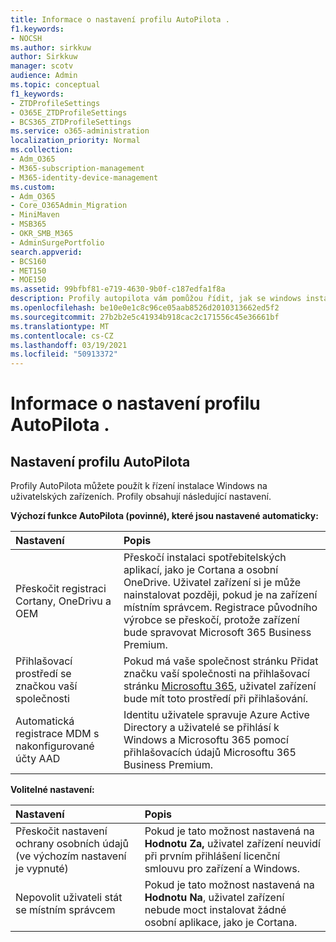 ```yaml
---
title: Informace o nastavení profilu AutoPilota .
f1.keywords:
- NOCSH
ms.author: sirkkuw
author: Sirkkuw
manager: scotv
audience: Admin
ms.topic: conceptual
f1_keywords:
- ZTDProfileSettings
- O365E_ZTDProfileSettings
- BCS365_ZTDProfileSettings
ms.service: o365-administration
localization_priority: Normal
ms.collection:
- Adm_O365
- M365-subscription-management
- M365-identity-device-management
ms.custom:
- Adm_O365
- Core_O365Admin_Migration
- MiniMaven
- MSB365
- OKR_SMB_M365
- AdminSurgePortfolio
search.appverid:
- BCS160
- MET150
- MOE150
ms.assetid: 99bfbf81-e719-4630-9b0f-c187edfa1f8a
description: Profily autopilota vám pomůžou řídit, jak se windows instaluje na uživatelských zařízeních. Profily obsahují výchozí a nepovinná nastavení, jako je přeskočení instalace Cortany.
ms.openlocfilehash: be10e0e1c8c96ce05aab8526d2010313662ed5f2
ms.sourcegitcommit: 27b2b2e5c41934b918cac2c171556c45e36661bf
ms.translationtype: MT
ms.contentlocale: cs-CZ
ms.lasthandoff: 03/19/2021
ms.locfileid: "50913372"
---
```

# <a name="about-autopilot-profile-settings"></a>Informace o nastavení profilu AutoPilota .

## <a name="autopilot-profile-settings"></a>Nastavení profilu AutoPilota

Profily AutoPilota můžete použít k řízení instalace Windows na uživatelských zařízeních. Profily obsahují následující nastavení.
  
 **Výchozí funkce AutoPilota (povinné), které jsou nastavené automaticky:**
  
|**Nastavení**|**Popis**|
|:-----|:-----|
|Přeskočit registraci Cortany, OneDrivu a OEM  <br/> |Přeskočí instalaci spotřebitelských aplikací, jako je Cortana a osobní OneDrive. Uživatel zařízení si je může nainstalovat později, pokud je na zařízení místním správcem. Registrace původního výrobce se přeskočí, protože zařízení bude spravovat Microsoft 365 Business Premium.  <br/> |
|Přihlašovací prostředí se značkou vaší společnosti  <br/> |Pokud má vaše společnost stránku Přidat značku vaší společnosti na přihlašovací stránku [Microsoftu 365](../admin/setup/customize-sign-in-page.md), uživatel zařízení bude mít toto prostředí při přihlašování.  <br/> |
|Automatická registrace MDM s nakonfigurované účty AAD  <br/> |Identitu uživatele spravuje Azure Active Directory a uživatelé se přihlásí k Windows a Microsoftu 365 pomocí přihlašovacích údajů Microsoftu 365 Business Premium.  <br/> |
   
 **Volitelné nastavení:**
  
|**Nastavení**|**Popis**|
|:-----|:-----|
|Přeskočit nastavení ochrany osobních údajů (ve výchozím nastavení je vypnuté)  <br/> |Pokud je tato možnost nastavená na **Hodnotu Za,** uživatel zařízení neuvidí při prvním přihlášení licenční smlouvu pro zařízení a Windows.  <br/> |
|Nepovolit uživateli stát se místním správcem  <br/> |Pokud je tato možnost nastavená na **Hodnotu Na**, uživatel zařízení nebude moct instalovat žádné osobní aplikace, jako je Cortana.<br/> |
